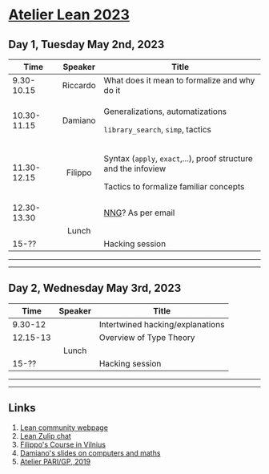 # [Atelier Lean 2023](http://www.rnta.eu/7MSRNTA/index.html)

## Day 1, Tuesday May 2nd, 2023

| Time        | Speaker  | Title |
| -           | :-:      | - |
| 9.30-10.15  | Riccardo | What does it mean to formalize and why do it |
| 10.30-11.15 | Damiano  | <p>Generalizations, automatizations</p><p>`library_search`, `simp`, tactics</p> |
| 11.30-12.15 | Filippo  | <p>Syntax (`apply`, `exact`,...), proof structure and the infoview</p><p>Tactics to formalize familiar concepts</p> |
| 12.30-13.30 |          | [NNG](https://www.ma.imperial.ac.uk/~buzzard/xena/natural_number_game/)?  As per email |
|             | Lunch    |
| 15-??       |          | Hacking session |

---

---

## Day 2, Wednesday May 3rd, 2023

| Time     | Speaker | Title |
| -        | :-:     | - |
| 9.30-12  |         | Intertwined hacking/explanations |
| 12.15-13 |         | Overview of Type Theory |
|          | Lunch   |
| 15-??    |         | Hacking session |

---

---

## Links

1. [Lean community webpage](https://leanprover-community.github.io/)
1. [Lean Zulip chat](https://leanprover.zulipchat.com/)
1. [Filippo's Course in Vilnius](https://github.com/faenuccio/May22_Vilnius)
1. [Damiano's slides on computers and maths](http://homepages.warwick.ac.uk/~maskal/slides/2020_ToM_Testa.pdf)
1. [Atelier PARI/GP, 2019](https://pari.math.u-bordeaux.fr/Events/PARI2019b/)
